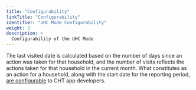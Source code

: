 ```yaml
---
title: "Configurability"
linkTitle: "Configurability"
identifier: "UHC Mode Configurability"
weight: 3
description: >
  Configurability of the UHC Mode
---
```


The last visited date is calculated based on the number of days since an action was taken for that household, and the number of visits reflects the actions taken for that household in the current month. What constitutes as an action for a household, along with the start date for the reporting period, [are configurable](/building/forms/configuring/uhc-mode) to CHT app developers.

